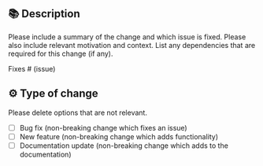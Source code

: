 ## 📚 Description
Please include a summary of the change and which issue is fixed. Please also include relevant motivation and context. List any dependencies that are required for this change (if any).

Fixes # (issue)

## ⚙️ Type of change
Please delete options that are not relevant.

- [ ] Bug fix (non-breaking change which fixes an issue)
- [ ] New feature (non-breaking change which adds functionality)
- [ ] Documentation update (non-breaking change which adds to the documentation)
